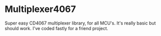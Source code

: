 # Multiplexer4067
Super easy CD4067 multiplexer library, for all MCU's. It's really basic but should work. I've coded fastly for a friend project.

